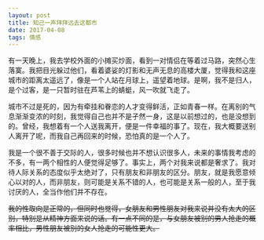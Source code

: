 ```yaml
---
layout: post
title: 知己一声拜拜远去这都市
date: 2017-04-08
tags: 情感
---
```


有一天晚上，我去学校外面的小摊买炒面，看到一对情侣在等着过马路，突然心生落寞。我把目光躲过他们，看着婆娑的灯影和无声无息的高楼大厦，觉得我和这座城市的距离太遥远了，像是一个人站在月球上，遥望着地球。是啊，我不是归人，是个过客，是一只暂时驻在芦苇上的蜻蜓，风一吹就飞走了。

城市不过是死的，因为有牵挂和眷恋的人才变得鲜活，正如青春一样。在离别的气息渐渐变浓的时刻，我觉得自己也并不是孑然一身，这是以前想过的，也是没想到的。曾经，我想着有一个人送我离开，便是一件幸福的事了。现在，我大概要送别人离开了呢，而我自己再回来的时候，恐怕真的是一个人了。

我是一个很不善于交际的人，很多时候也并不想认识很多人，未来的事情我考虑的不多，有一两个相性的人便觉得足够了。事实上，两个对我来说都是奢求了。我对待人际关系的态度似乎太绝对了，只有朋友和非朋友的区分。朋友，就是我愿意倾心以对的人，而非朋友，则可能是关系不错的人，也可能是关系一般的人，至于我讨厌的人，全当作他们并不存在。

<del>我的性取向是正常的，但同时也觉得，女朋友和男性朋友对我来说并没有太大的区别，特别是从精神方面来说的话。有一点不同的是，与女朋友被别的男人抢走的概率相比，男性朋友被别的女人抢走的可能性更大。</del>
